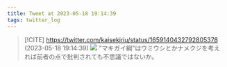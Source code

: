 ```yaml
---
title: Tweet at 2023-05-18 19:14:39
tags: twitter_log
---
```


> [!CITE] https://twitter.com/kaisekiriu/status/1659140432792805378 (2023-05-18 19:14:39)
> ![](https://twitter.com/kaisekiriu/status/1659140432792805378)
> "マキガイ綱"はウミウシとかナメクジを考えれば前者の点で批判されても不思議ではないか。
